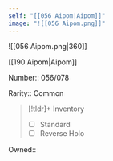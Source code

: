 ```yaml
---
self: "[[056 Aipom|Aipom]]"
image: "![[056 Aipom.png]]"
---
```


![[056 Aipom.png|360]]

[[190 Aipom|Aipom]]

Number:: 056/078

Rarity:: Common

> [!tldr]+ Inventory
> - [ ] Standard
> - [ ] Reverse Holo

Owned:: 

